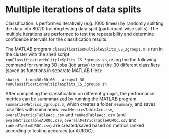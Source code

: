 # Multiple iterations of data splits

Classification is performed iteratively (e.g. 1000 times) by randomly splitting the data into 80:20 training:testing data split (participant-wise splits). The multiple iterations are performed to test the repeatability and determine confidence intervals for the classification results. 

The MATLAB program `classificationMultipleSplits_CS_3groups.m` is run in the cluster with the shell script `runClassificationMultipleSplits_CS_3groups.sh`, using the the following command for running 30 jobs (job array) to test the 30 different classifiers (saved as functions in separate MATLAB files): 
```
sbatch --time=30:00:00 --array=1-30 runClassificationMultipleSplits_CS_3groups.sh
```
After completing the classification on different groups, the performance metrics can be summmarized by running the MATLAB program `summarizeMetrics_3groups.m`, which creates a folder `0Summary`, and saves .csv files with summaries. `evalMetricsTableAcc.csv`, `overallMetricsTableAcc.csv` and `rankedTableAcc.csv` (and `evalMetricsTableAUROC.csv`, `overallMetricsTableAUROC.csv` and `rankedTableAUROC.csv`) are created/saved based on metrics ranked according to testing accuracy (or AUROC). 
